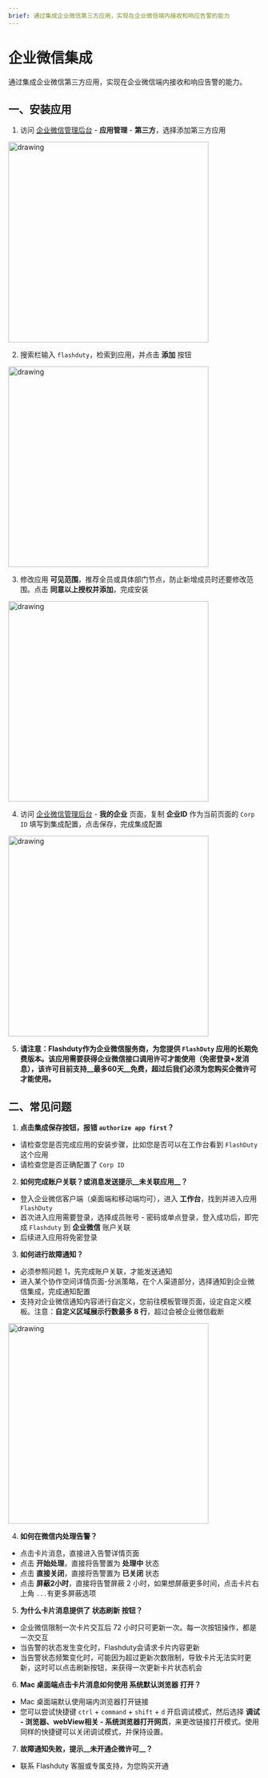 ```yaml
---
brief: 通过集成企业微信第三方应用，实现在企业微信端内接收和响应告警的能力
---
```


# 企业微信集成

通过集成企业微信第三方应用，实现在企业微信端内接收和响应告警的能力。

## 一、安装应用

1. 访问 [企业微信管理后台](https://work.weixin.qq.com/wework_admin/frame#apps) - __应用管理__ - __第三方__，选择添加第三方应用

<img src="https://fcdoc.github.io/img/zh/flashduty/mixin/instant_messaging/wecom/1.avif" alt="drawing" width="400"/>

2. 搜索栏输入 `flashduty`，检索到应用，并点击 __添加__ 按钮

<img src="https://fcdoc.github.io/img/zh/flashduty/mixin/instant_messaging/wecom/2.avif" alt="drawing" width="400"/>

3. 修改应用 __可见范围__，推荐全员或具体部门节点，防止新增成员时还要修改范围。点击 __同意以上授权并添加__，完成安装

<img src="https://fcdoc.github.io/img/zh/flashduty/mixin/instant_messaging/wecom/3.avif" alt="drawing" width="400"/>

4. 访问 [企业微信管理后台](https://work.weixin.qq.com/wework_admin/frame#apps) - __我的企业__ 页面，复制 __企业ID__ 作为当前页面的 `Corp ID` 填写到集成配置，点击保存，完成集成配置

<img src="https://fcdoc.github.io/img/zh/flashduty/mixin/instant_messaging/wecom/4.avif" alt="drawing" width="400"/>

5. **请注意：Flashduty作为企业微信服务商，为您提供 `FlashDuty` 应用的长期免费版本。该应用需要获得企业微信接口调用许可才能使用（免密登录+发消息），该许可目前支持__最多60天__免费，超过后我们必须为您购买企微许可才能使用。**

## 二、常见问题

1. **点击集成保存按钮，报错 `authorize app first`？**

- 请检查您是否完成应用的安装步骤，比如您是否可以在工作台看到 `FlashDuty` 这个应用
- 请检查您是否正确配置了 `Corp ID`

2. **如何完成账户关联？或消息发送提示__未关联应用__？**

- 登入企业微信客户端（桌面端和移动端均可），进入 __工作台__，找到并进入应用 `FlashDuty`
- 首次进入应用需要登录，选择成员账号 - 密码或单点登录，登入成功后，即完成 `Flashduty` 到 __企业微信__ 账户关联
- 后续进入应用将免密登录

3. **如何进行故障通知？**

- 必须参照问题 1，先完成账户关联，才能发送通知
- 进入某个协作空间详情页面-分派策略，在个人渠道部分，选择通知到企业微信集成，完成通知配置
- 支持对企业微信通知内容进行自定义，您前往模板管理页面，设定自定义模板。注意：**自定义区域展示行数最多 8 行**，超过会被企业微信截断

<img src="https://fcdoc.github.io/img/zh/flashduty/mixin/instant_messaging/wecom/5.avif" alt="drawing" width="400"/>

4. **如何在微信内处理告警？**

- 点击卡片消息，直接进入告警详情页面
- 点击 __开始处理__，直接将告警置为 __处理中__ 状态
- 点击 __直接关闭__，直接将告警置为 __已关闭__ 状态
- 点击 __屏蔽2小时__，直接将告警屏蔽 2 小时，如果想屏蔽更多时间，点击卡片右上角 `...`有更多屏蔽选项

5. **为什么卡片消息提供了 __状态刷新__ 按钮？**

- 企业微信限制一次卡片交互后 72 小时只可更新一次。每一次按钮操作，都是一次交互
- 当告警的状态发生变化时，Flashduty会请求卡片内容更新
- 当告警状态频繁变化时，可能因为超过更新次数限制，导致卡片无法实时更新，这时可以点击刷新按钮，来获得一次更新卡片状态机会

6. **Mac 桌面端点击卡片消息如何使用 __系统默认浏览器__ 打开？**

- Mac 桌面端默认使用端内浏览器打开链接
- 您可以尝试快捷键 `ctrl` + `command` + `shift` + `d` 开启调试模式，然后选择 __调试 - 浏览器、webView相关 - 系统浏览器打开网页__，来更改链接打开模式。使用同样的快捷键可以关闭调试模式，并保持设置。

7. **故障通知失败，提示__未开通企微许可__？**

- 联系 Flashduty 客服或专属支持，为您购买开通